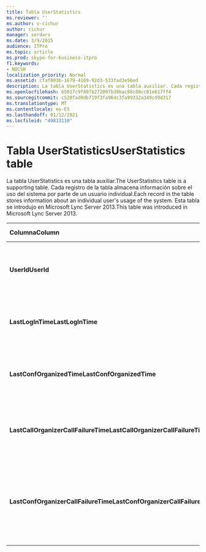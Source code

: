 ```yaml
---
title: Tabla UserStatistics
ms.reviewer: ''
ms.author: v-cichur
author: cichur
manager: serdars
ms.date: 3/9/2015
audience: ITPro
ms.topic: article
ms.prod: skype-for-business-itpro
f1.keywords:
- NOCSH
localization_priority: Normal
ms.assetid: cfaf803b-1679-4169-92d3-533fad3e56ed
description: La tabla UserStatistics es una tabla auxiliar. Cada registro de la tabla almacena información sobre el uso del sistema por parte de un usuario individual. Esta tabla se introdujo en Microsoft Lync Server 2013.
ms.openlocfilehash: 65017c9f807b272097b39bac88c80cc81e617ff4
ms.sourcegitcommit: c528fad9db719f3fa96dc3fa99332a349cd9d317
ms.translationtype: MT
ms.contentlocale: es-ES
ms.lasthandoff: 01/12/2021
ms.locfileid: "49813110"
---
```

# <a name="userstatistics-table"></a><span data-ttu-id="faea6-105">Tabla UserStatistics</span><span class="sxs-lookup"><span data-stu-id="faea6-105">UserStatistics table</span></span>
 
<span data-ttu-id="faea6-106">La tabla UserStatistics es una tabla auxiliar.</span><span class="sxs-lookup"><span data-stu-id="faea6-106">The UserStatistics table is a supporting table.</span></span> <span data-ttu-id="faea6-107">Cada registro de la tabla almacena información sobre el uso del sistema por parte de un usuario individual.</span><span class="sxs-lookup"><span data-stu-id="faea6-107">Each record in the table stores information about an individual user's usage of the system.</span></span> <span data-ttu-id="faea6-108">Esta tabla se introdujo en Microsoft Lync Server 2013.</span><span class="sxs-lookup"><span data-stu-id="faea6-108">This table was introduced in Microsoft Lync Server 2013.</span></span>
  
|<span data-ttu-id="faea6-109">**Columna**</span><span class="sxs-lookup"><span data-stu-id="faea6-109">**Column**</span></span>|<span data-ttu-id="faea6-110">**Tipo de datos**</span><span class="sxs-lookup"><span data-stu-id="faea6-110">**Data Type**</span></span>|<span data-ttu-id="faea6-111">**Clave/índice**</span><span class="sxs-lookup"><span data-stu-id="faea6-111">**Key/Index**</span></span>|<span data-ttu-id="faea6-112">**Detalles**</span><span class="sxs-lookup"><span data-stu-id="faea6-112">**Details**</span></span>|
|:-----|:-----|:-----|:-----|
|<span data-ttu-id="faea6-113">**UserId**</span><span class="sxs-lookup"><span data-stu-id="faea6-113">**UserId**</span></span> <br/> |<span data-ttu-id="faea6-114">entero</span><span class="sxs-lookup"><span data-stu-id="faea6-114">int</span></span>  <br/> |<span data-ttu-id="faea6-115">Principal</span><span class="sxs-lookup"><span data-stu-id="faea6-115">Primary</span></span>  <br/> |<span data-ttu-id="faea6-116">Número único que identifica a este usuario.</span><span class="sxs-lookup"><span data-stu-id="faea6-116">Unique number identifying this user.</span></span>  <br/> |
|<span data-ttu-id="faea6-117">**LastLogInTime**</span><span class="sxs-lookup"><span data-stu-id="faea6-117">**LastLogInTime**</span></span> <br/> |<span data-ttu-id="faea6-118">datetime</span><span class="sxs-lookup"><span data-stu-id="faea6-118">datetime</span></span>  <br/> ||<span data-ttu-id="faea6-119">Hora de la última vez que el usuario inició sesión.</span><span class="sxs-lookup"><span data-stu-id="faea6-119">Last time the user logged in.</span></span>  <br/> |
|<span data-ttu-id="faea6-120">**LastConfOrganizedTime**</span><span class="sxs-lookup"><span data-stu-id="faea6-120">**LastConfOrganizedTime**</span></span> <br/> |<span data-ttu-id="faea6-121">datetime</span><span class="sxs-lookup"><span data-stu-id="faea6-121">datetime</span></span>  <br/> ||<span data-ttu-id="faea6-122">Última vez que el usuario organizó una conferencia.</span><span class="sxs-lookup"><span data-stu-id="faea6-122">Last time the user organized a conference.</span></span>  <br/> |
|<span data-ttu-id="faea6-123">**LastCallOrganizerCallFailureTime**</span><span class="sxs-lookup"><span data-stu-id="faea6-123">**LastCallOrganizerCallFailureTime**</span></span> <br/> |<span data-ttu-id="faea6-124">datetime</span><span class="sxs-lookup"><span data-stu-id="faea6-124">datetime</span></span>  <br/> ||<span data-ttu-id="faea6-125">Última vez que el usuario tuvo un error de llamada.</span><span class="sxs-lookup"><span data-stu-id="faea6-125">Last time the user experienced a call failure.</span></span>  <br/> |
|<span data-ttu-id="faea6-126">**LastConfOrganizerCallFailureTime**</span><span class="sxs-lookup"><span data-stu-id="faea6-126">**LastConfOrganizerCallFailureTime**</span></span> <br/> |<span data-ttu-id="faea6-127">datetime</span><span class="sxs-lookup"><span data-stu-id="faea6-127">datetime</span></span>  <br/> ||<span data-ttu-id="faea6-128">Última vez que el usuario tuvo un error de llamada como organizador de conferencia.</span><span class="sxs-lookup"><span data-stu-id="faea6-128">Last time the user experienced a call failure as a conference organizer.</span></span>  <br/> |
   

